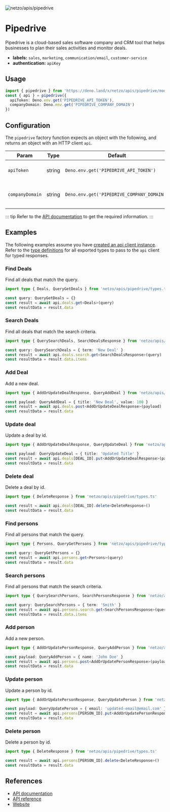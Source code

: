 <img src="https://raw.githubusercontent.com/netzo/netzo/main/assets/apis/pipedrive.svg" alt="netzo/apis/pipedrive" class="mb-5 w-75px">

# Pipedrive

Pipedrive is a cloud-based sales software company and CRM tool that helps businesses to plan their sales activities and monitor deals.

- **labels:** `sales`, `marketing`, `communication/email`, `customer-service`
- **authentication:** `apiKey`

## Usage

```ts
import { pipedrive } from 'https://deno.land/x/netzo/apis/pipedrive/mod.ts'
const { api } = pipedrive({
  apiToken: Deno.env.get('PIPEDRIVE_API_TOKEN'),
  companyDomain: Deno.env.get('PIPEDRIVE_COMPANY_DOMAIN')
})
```

## Configuration

The `pipedrive` factory function expects an object with the following, and returns an object with an HTTP client `api`.

| Param           | Type   | Default                                    | Description                                  |
|-----------------|--------|--------------------------------------------|----------------------------------------------|
| `apiToken`      | string | `Deno.env.get('PIPEDRIVE_API_TOKEN')`      | the API token to use for authentication      |
| `companyDomain` | string | `Deno.env.get('PIPEDRIVE_COMPANY_DOMAIN')` | the company domain to use for authentication |


::: tip Refer to the [API documentation](https://pipedrive.readme.io/docs/getting-started) to get the required information.
:::

## Examples

The following examples assume you have [created an api client instance](#usage). Refer to the [type definitions](https://deno.land/x/netzo/apis/pipedrive/types.ts) for all exported types to pass to the `api` client for typed responses.

### Find Deals

Find all deals that match the query.

```ts
import type { Deals, QueryGetDeals } from 'netzo/apis/pipedrive/types.ts'

const query: QueryGetDeals = {}
const result = await api.deals.get<Deals>(query)
const resultData = result.data
```

### Search Deals

Find all deals that match the search criteria.

```ts
import type { QuerySearchDeals, SearchDealsResponse } from 'netzo/apis/pipedrive/types.ts'

const query: QuerySearchDeals = { term: 'New Deal' }
const result = await api.deals.search.get<SearchDealsResponse>(query)
const resultData = result.data.items
```

### Add Deal

Add a new deal.

```ts
import type { AddOrUpdateDealResponse, QueryAddDeal } from 'netzo/apis/pipedrive/types.ts'

const payload: QueryAddDeal = { title: 'New Deal', value: 100 }
const result = await api.deals.post<AddOrUpdateDealResponse>(payload)
const resultData = result.data
```

### Update deal

Update a deal by id.

```ts
import type { AddOrUpdateDealResponse, QueryUpdateDeal } from 'netzo/apis/pipedrive/types.ts'

const payload: QueryUpdateDeal = { title: 'Updated Title' }
const result = await api.deals[DEAL_ID].put<AddOrUpdateDealResponse>(payload)
const resultData = result.data
```

### Delete deal

Delete a deal by id.

```ts
import type { DeleteResponse } from 'netzo/apis/pipedrive/types.ts'

const result = await api.deals[DEAL_ID].delete<DeleteResponse>()
const resultData = result.data
```

### Find persons

Find all persons that match the query.

```ts
import type { Persons, QueryGetPersons } from 'netzo/apis/pipedrive/types.ts'

const query: QueryGetPersons = {}
const result = await api.persons.get<Persons>(query)
const resultData = result.data
```

### Search persons

Find all persons that match the search criteria.

```ts
import type { QuerySearchPersons, SearchPersonsResponse } from 'netzo/apis/pipedrive/types.ts'

const query: QuerySearchPersons = { term: 'Smith' }
const result = await api.persons.search.get<SearchPersonsResponse>(query)
const resultData = result.data.items
```

### Add person

Add a new person.

```ts
import type { AddOrUpdatePersonResponse, QueryAddPerson } from 'netzo/apis/pipedrive/types.ts'

const payload: QueryAddPerson = { name: 'John Doe' }
const result = await api.persons.post<AddOrUpdatePersonResponse>(payload)
const resultData = result.data
```

### Update person

Update a person by id.

```ts
import type { AddOrUpdatePersonResponse, QueryUpdatePerson } from 'netzo/apis/pipedrive/types.ts'

const payload: QueryUpdatePerson = { email: 'updated-email@email.com' }
const result = await api.persons[PERSON_ID].put<AddOrUpdatePersonResponse>(payload)
const resultData = result.data
```

### Delete person

Delete a person by id.

```ts
import type { DeleteResponse } from 'netzo/apis/pipedrive/types.ts'

const result = await api.persons[PERSON_ID].delete<DeleteResponse>()
const resultData = result.data
```

## References

- [API documentation](https://pipedrive.readme.io/docs/getting-started)
- [API reference](https://developers.pipedrive.com/docs/api/v1/)
- [Website](https://pipedrive.com/)
